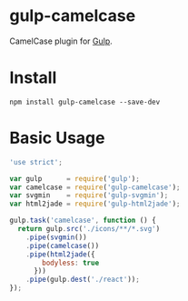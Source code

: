 # gulp-camelcase

CamelCase plugin for [Gulp](https://github.com/gulpjs/gulp).

# Install

```
npm install gulp-camelcase --save-dev
```

# Basic Usage

```javascript
'use strict';

var gulp      = require('gulp');
var camelcase = require('gulp-camelcase');
var svgmin    = require('gulp-svgmin');
var html2jade = require('gulp-html2jade');

gulp.task('camelcase', function () {
  return gulp.src('./icons/**/*.svg')
    .pipe(svgmin())
    .pipe(camelcase())
    .pipe(html2jade({
        bodyless: true
      }))
    .pipe(gulp.dest('./react'));
});
```